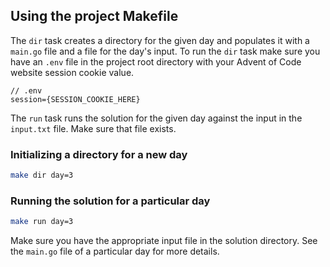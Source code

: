 ## Using the project Makefile
The `dir` task creates a directory for the given day and populates it with a `main.go` file and a file for the day's input.
To run the `dir` task make sure you have an `.env` file in the project root directory with your Advent of Code website session cookie value.
```
// .env
session={SESSION_COOKIE_HERE}
```

The `run` task runs the solution for the given day against the input in the `input.txt` file. Make sure that file exists.

### Initializing a directory for a new day
```bash
make dir day=3
```

### Running the solution for a particular day
```bash
make run day=3
```
Make sure you have the appropriate input file in the solution directory.
See the `main.go` file of a particular day for more details.
